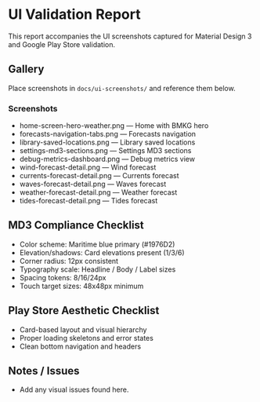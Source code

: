 # UI Validation Report

This report accompanies the UI screenshots captured for Material Design 3 and Google Play Store validation.

## Gallery
Place screenshots in `docs/ui-screenshots/` and reference them below.

### Screenshots
- home-screen-hero-weather.png — Home with BMKG hero
- forecasts-navigation-tabs.png — Forecasts navigation
- library-saved-locations.png — Library saved locations
- settings-md3-sections.png — Settings MD3 sections
- debug-metrics-dashboard.png — Debug metrics view
- wind-forecast-detail.png — Wind forecast
- currents-forecast-detail.png — Currents forecast
- waves-forecast-detail.png — Waves forecast
- weather-forecast-detail.png — Weather forecast
- tides-forecast-detail.png — Tides forecast

## MD3 Compliance Checklist
- Color scheme: Maritime blue primary (#1976D2)
- Elevation/shadows: Card elevations present (1/3/6)
- Corner radius: 12px consistent
- Typography scale: Headline / Body / Label sizes
- Spacing tokens: 8/16/24px
- Touch target sizes: 48x48px minimum

## Play Store Aesthetic Checklist
- Card-based layout and visual hierarchy
- Proper loading skeletons and error states
- Clean bottom navigation and headers

## Notes / Issues
- Add any visual issues found here.
